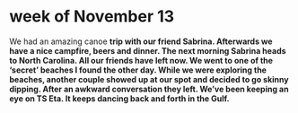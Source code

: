 # week of November 13
We had an amazing canoe <b>trip<b> with our friend Sabrina.
Afterwards we have a nice campfire, beers and dinner.
The next morning Sabrina heads to North Carolina.
All our friends have left now. 
We went to one of the ‘secret’ beaches I found the other day. While we were exploring the beaches, another couple showed up at our spot and decided to go skinny dipping. After an awkward conversation they left. 
We’ve been keeping an eye on TS Eta. It keeps dancing back and forth in the Gulf.

